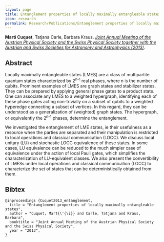 ```yaml
---
layout: page
title: Entanglement properties of locally maximally entangleable states
icon: research
permalink: Research/Publications/Entanglement properties of locally maximally entangleable states
---
```


**Martí Cuquet**, Tatjana Carle, Barbara Kraus.
_[Joint Annual Meeting of the Austrian Physical Society and the Swiss Physical Society together with the Austrian and Swiss Societies for Astronomy and Astrophysics (2013)](http://www.jku.at/conferences/content/e198715/)_.

## Abstract

Locally maximally entangleable states (LMES) are a class of multipartite
quantum states characterized by 2<sup>n-1</sup> real phases, where n is the
number of qubits. Prominent examples of LMES are graph states and stabilizer
states.  They can be prepared by applying general phase gates to a product
state. One can associate any LMES to a weighted hypergraph, identifying each
of these phase gates acting non-trivially on a subset of qubits to a weighted
hyperedge connecting a subset of vertices. In this regard, they can be
understood as a generalization of (weighted) graph states. The hypergraph, or
equivalently the 2<sup>n-1</sup> phases, determine the entanglement.

We investigated the entanglement of LME states, ie their usefulness as a
resource when the parties are separated and their manipulation is restricted
to local operations and classical communication (LOCC). We discuss local
unitary (LU) and stochastic LOCC equivalence of these states. In some cases,
LU equivalence can be reduced to the much simpler case of equivalence under
the action of local Pauli gates, which simplifies the characterization of
LU-equivalent classes. We also present the convertibility of LMESs under local
operations and classical communication (LOCC) to characterize the set of
states that can be deterministically obtained from them.

## Bibtex

~~~
@inproceedings {Cuquet2013_entanglement,
  title = "Entanglement properties of locally maximally entangleable states",
  author = "Cuquet, Mart{\'{\i}} and Carle, Tatjana and Kraus, Barbara",
  booktitle = "Joint Annual Meeting of the Austrian Physical Society and the Swiss Physical Society",
  year = "2013",
}
~~~
